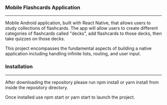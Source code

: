 ### Mobile Flashcards Application
---------------------------------
Mobile Android application, built with React Native, that allows users to study collections of flashcards. The app will allow users to create different categories of flashcards called "decks", add flashcards to those decks, then take quizzes on those decks.

This project encompasses the fundamental aspects of building a native application including handling infinite lists, routing, and user input.
### Installation
------------------
After downloading the repository please run npm install or yarn install from inside the repository directory.

Once installed use npm start or yarn start to launch the project.

